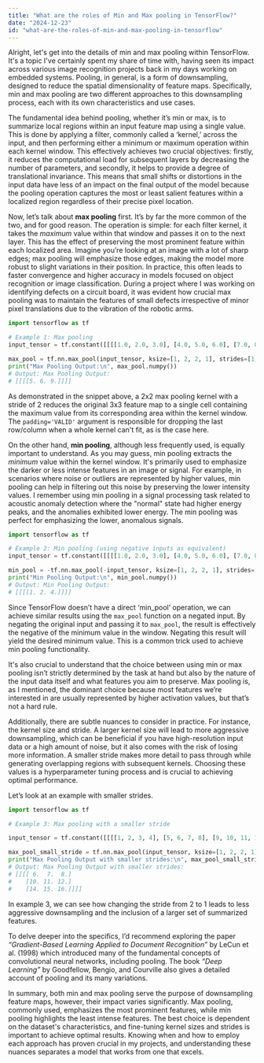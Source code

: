 ```yaml
---
title: "What are the roles of Min and Max pooling in TensorFlow?"
date: "2024-12-23"
id: "what-are-the-roles-of-min-and-max-pooling-in-tensorflow"
---
```


Alright, let's get into the details of min and max pooling within TensorFlow. It's a topic I've certainly spent my share of time with, having seen its impact across various image recognition projects back in my days working on embedded systems. Pooling, in general, is a form of downsampling, designed to reduce the spatial dimensionality of feature maps. Specifically, min and max pooling are two different approaches to this downsampling process, each with its own characteristics and use cases.

The fundamental idea behind pooling, whether it’s min or max, is to summarize local regions within an input feature map using a single value. This is done by applying a filter, commonly called a ‘kernel,’ across the input, and then performing either a minimum or maximum operation within each kernel window. This effectively achieves two crucial objectives: firstly, it reduces the computational load for subsequent layers by decreasing the number of parameters, and secondly, it helps to provide a degree of translational invariance. This means that small shifts or distortions in the input data have less of an impact on the final output of the model because the pooling operation captures the most or least salient features within a localized region regardless of their precise pixel location.

Now, let’s talk about **max pooling** first. It’s by far the more common of the two, and for good reason. The operation is simple: for each filter kernel, it takes the *maximum* value within that window and passes it on to the next layer. This has the effect of preserving the most prominent feature within each localized area. Imagine you’re looking at an image with a lot of sharp edges; max pooling will emphasize those edges, making the model more robust to slight variations in their position. In practice, this often leads to faster convergence and higher accuracy in models focused on object recognition or image classification. During a project where I was working on identifying defects on a circuit board, it was evident how crucial max pooling was to maintain the features of small defects irrespective of minor pixel translations due to the vibration of the robotic arms.

```python
import tensorflow as tf

# Example 1: Max pooling
input_tensor = tf.constant([[[[1.0, 2.0, 3.0], [4.0, 5.0, 6.0], [7.0, 8.0, 9.0]]]]) # Shape (1, 3, 3, 3) - single image, 3x3 feature map with 3 channels

max_pool = tf.nn.max_pool(input_tensor, ksize=[1, 2, 2, 1], strides=[1, 2, 2, 1], padding='VALID') # kernel 2x2, stride 2x2
print("Max Pooling Output:\n", max_pool.numpy())
# Output: Max Pooling Output:
# [[[[5. 6. 9.]]]]
```

As demonstrated in the snippet above, a 2x2 max pooling kernel with a stride of 2 reduces the original 3x3 feature map to a single cell containing the maximum value from its corresponding area within the kernel window. The `padding='VALID'` argument is responsible for dropping the last row/column when a whole kernel can't fit, as is the case here.

On the other hand, **min pooling**, although less frequently used, is equally important to understand. As you may guess, min pooling extracts the *minimum* value within the kernel window. It's primarily used to emphasize the darker or less intense features in an image or signal. For example, in scenarios where noise or outliers are represented by higher values, min pooling can help in filtering out this noise by preserving the lower intensity values. I remember using min pooling in a signal processing task related to acoustic anomaly detection where the "normal" state had higher energy peaks, and the anomalies exhibited lower energy. The min pooling was perfect for emphasizing the lower, anomalous signals.

```python
import tensorflow as tf

# Example 2: Min pooling (using negative inputs as equivalent)
input_tensor = tf.constant([[[[1.0, 2.0, 3.0], [4.0, 5.0, 6.0], [7.0, 8.0, 9.0]]]]) # Shape (1, 3, 3, 3)

min_pool = -tf.nn.max_pool(-input_tensor, ksize=[1, 2, 2, 1], strides=[1, 2, 2, 1], padding='VALID') # Negate for min-like behavior
print("Min Pooling Output:\n", min_pool.numpy())
# Output: Min Pooling Output:
# [[[[1. 2. 4.]]]]

```

Since TensorFlow doesn’t have a direct ‘min_pool’ operation, we can achieve similar results using the `max_pool` function on a negated input. By negating the original input and passing it to `max_pool`, the result is effectively the negative of the minimum value in the window. Negating this result will yield the desired minimum value. This is a common trick used to achieve min pooling functionality.

It's also crucial to understand that the choice between using min or max pooling isn’t strictly determined by the task at hand but also by the nature of the input data itself and what features you aim to preserve. Max pooling is, as I mentioned, the dominant choice because most features we’re interested in are usually represented by higher activation values, but that’s not a hard rule.

Additionally, there are subtle nuances to consider in practice. For instance, the kernel size and stride. A larger kernel size will lead to more aggressive downsampling, which can be beneficial if you have high-resolution input data or a high amount of noise, but it also comes with the risk of losing more information. A smaller stride makes more detail to pass through while generating overlapping regions with subsequent kernels. Choosing these values is a hyperparameter tuning process and is crucial to achieving optimal performance.

Let’s look at an example with smaller strides.

```python
import tensorflow as tf

# Example 3: Max pooling with a smaller stride

input_tensor = tf.constant([[[[1, 2, 3, 4], [5, 6, 7, 8], [9, 10, 11, 12], [13, 14, 15, 16]]]], dtype=tf.float32)

max_pool_small_stride = tf.nn.max_pool(input_tensor, ksize=[1, 2, 2, 1], strides=[1, 1, 1, 1], padding='VALID') # 2x2 kernel with a stride of 1x1
print("Max Pooling Output with smaller strides:\n", max_pool_small_stride.numpy())
# Output: Max Pooling Output with smaller strides:
# [[[[ 6.  7.  8.]
#    [10. 11. 12.]
#    [14. 15. 16.]]]]
```

In example 3, we can see how changing the stride from 2 to 1 leads to less aggressive downsampling and the inclusion of a larger set of summarized features.

To delve deeper into the specifics, I’d recommend exploring the paper *“Gradient-Based Learning Applied to Document Recognition”* by LeCun et al. (1998) which introduced many of the fundamental concepts of convolutional neural networks, including pooling. The book *“Deep Learning”* by Goodfellow, Bengio, and Courville also gives a detailed account of pooling and its many variations.

In summary, both min and max pooling serve the purpose of downsampling feature maps, however, their impact varies significantly. Max pooling, commonly used, emphasizes the most prominent features, while min pooling highlights the least intense features. The best choice is dependent on the dataset's characteristics, and fine-tuning kernel sizes and strides is important to achieve optimal results. Knowing when and how to employ each approach has proven crucial in my projects, and understanding these nuances separates a model that works from one that excels.
